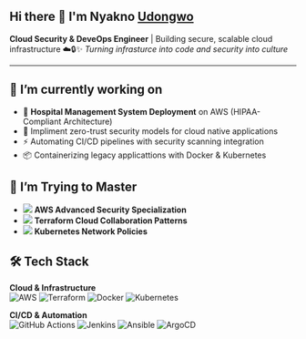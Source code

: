 ## Hi there 👋 I'm Nyakno [Udongwo](https://github.com/Udongwo/Udongwo/tree/main)

**Cloud Security & DeveOps Engineer** | Building secure, scalable cloud infrastructure ☁️🔒✨ 
_Turning infrasturce into code and security into culture_ 

---

## 🔭 **I’m currently working on**
- 🏥 **Hospital Management System Deployment** on AWS (HIPAA-Compliant Architecture)
- 🔐 Impliment zero-trust security models for cloud native applications
- ⚡ Automating CI/CD pipelines with security scanning integration
- 📦 Containerizing legacy applicattions with Docker & Kubernetes
  
## 🌱 I’m Trying to Master
- <img src="https://img.icons8.com/color/24/000000/amazon-web-services.png"/> **AWS Advanced Security Specialization**
- <img src="https://img.icons8.com/color/24/000000/terraform.png"/> **Terraform Cloud Collaboration Patterns**
- <img src="https://img.icons8.com/color/24/000000/kubernetes.png"/> **Kubernetes Network Policies**

## 🛠️ Tech Stack
**Cloud & Infrastructure**  
![AWS](https://img.shields.io/badge/AWS-%23FF9900.svg?style=flat&logo=amazon-aws&logoColor=white)
![Terraform](https://img.shields.io/badge/Terraform-%235835CC.svg?style=flat&logo=terraform&logoColor=white)
![Docker](https://img.shields.io/badge/Docker-%230db7ed.svg?style=flat&logo=docker&logoColor=white)
![Kubernetes](https://img.shields.io/badge/Kubernetes-%23326ce5.svg?style=flat&logo=kubernetes&logoColor=white)

**CI/CD & Automation**  
![GitHub Actions](https://img.shields.io/badge/GitHub_Actions-%232088FF.svg?style=flat&logo=github-actions&logoColor=white)
![Jenkins](https://img.shields.io/badge/Jenkins-%23D24939.svg?style=flat&logo=jenkins&logoColor=white)
![Ansible](https://img.shields.io/badge/Ansible-%231A1918.svg?style=flat&logo=ansible&logoColor=white)
![ArgoCD](https://img.shields.io/badge/ArgoCD-EF7B4D?style=for-the-badge&logo=argo&logoColor=white)
  


